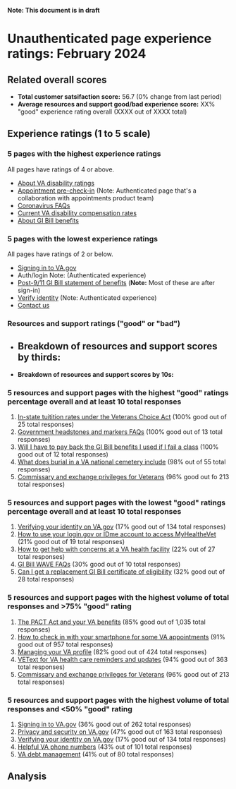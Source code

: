 **Note: This document is in draft**

# Unauthenticated page experience ratings: February 2024

## Related overall scores
- **Total customer satsifaction score:** 56.7 (0% change from last period)
- **Average resources and support good/bad experience score:** XX% "good" experience rating overall (XXXX out of XXXX total)

## Experience ratings (1 to 5 scale)

### 5 pages with the highest experience ratings 
All pages have ratings of 4 or above.
- [About VA disability ratings](https://www.va.gov/disability/about-disability-ratings/)
- [Appointment pre-check-in](https://www.va.gov/health-care/appointment-pre-check-in/introduction) (Note: Authenticated page that's a collaboration with appointments product team)
- [Coronavirus FAQs](https://www.va.gov/coronavirus-veteran-frequently-asked-questions/)
- [Current VA disability compensation rates](https://www.va.gov/disability/compensation-rates/)
- [About GI Bill benefits](https://www.va.gov/education/about-gi-bill-benefits/) 
  
### 5 pages with the lowest experience ratings
All pages have ratings of 2 or below.
- [Signing in to VA.gov](https://www.va.gov/resources/signing-in-to-vagov/)
- Auth/login Note: (Authenticated experience)
- [Post-9/11 GI Bill statement of benefits](https://www.va.gov/education/gi-bill/post-9-11/ch-33-benefit/) (**Note:** Most of these are after sign-in)
- [Verify identity](https://www.va.gov/verify/) (Note: Authenticated experience)
- [Contact us](https://www.va.gov/contact-us/)
  
### Resources and support ratings ("good" or "bad")

- **Breakdown of resources and support scores by thirds:**
  - 
    
- **Breakdown of resources and support scores by 10s:**


### 5 resources and support pages with the highest "good" ratings percentage overall and at least 10 total responses

1. [In-state tuitition rates under the Veterans Choice Act](www.va.gov/resources/in-state-tuition-rates-under-the-veterans-choice-act/) (100% good out of 25 total responses)
2. [Government headstones and markers FAQs](www.va.gov/resources/government-headstones-and-markers-faqs/) (100% good out of 13 total responses)
3. [Will I have to pay back the GI Bill benefits I used if I fail a class](www.va.gov/resources/will-i-have-to-pay-back-the-gi-bill-benefits-i-used-if-i-fail-a-class/) (100% good out of 12 total responses)
4. [What does burial in a VA national cemetery include](www.va.gov/resources/what-does-burial-in-a-va-national-cemetery-include/) (98% out of 55 total responses)
5. [Commissary and exchange privileges for Veterans](www.va.gov/resources/commissary-and-exchange-privileges-for-veterans/) (96% good out fo 213 total responses)
   
### 5 resources and support pages with the lowest "good" ratings percentage overall and at least 10 total responses

1. [Verifying your identity on VA.gov](www.va.gov/resources/verifying-your-identity-on-vagov/) (17% good out of 134 total responses)
2. [How to use your login.gov or IDme account to access MyHealtheVet](www.va.gov/resources/how-to-use-your-logingov-or-idme-account-to-access-my-healthevet/) (21% good out of 19 total responses)
3. [How to get help with concerns at a VA health facility](www.va.gov/resources/how-to-get-help-with-concerns-at-a-va-health-facility/) (22% out of 27 total responses)
4. [GI Bill WAVE FAQs](www.va.gov/resources/gi-bill-wave-faqs/) (30% good out of 10 total responses)
5. [Can I get a replacement GI Bill certificate of eligibility](www.va.gov/resources/can-i-get-a-replacement-gi-bill-benefit-certificate-of-eligibility/) (32% good out of 28 total responses)
   
### 5 resources and support pages with the highest volume of total responses and >75% "good" rating

1. [The PACT Act and your VA benefits](www.va.gov/resources/the-pact-act-and-your-va-benefits/) (85% good out of 1,035 total responses)
2. [How to check in with your smartphone for some VA appointments](www.va.gov/resources/how-to-check-in-with-your-smartphone-for-some-va-appointments/) (91% good out of 957 total responses)
3. [Managing your VA profile](www.va.gov/resources/managing-your-vagov-profile/) (82% good out of 424 total responses)
4. [VEText for VA health care reminders and updates](www.va.gov/resources/vetext-for-va-health-care-reminders-and-updates/) (94% good out of 363 total responses)
5. [Commissary and exchange privileges for Veterans](www.va.gov/resources/commissary-and-exchange-privileges-for-veterans/) (96% good out of 213 total responses)
### 5 resources and support pages with the highest volume of total responses and <50% "good" rating

1. [Signing in to VA.gov](www.va.gov/resources/signing-in-to-vagov/) (36% good out of 262 total responses)
2. [Privacy and security on VA.gov](www.va.gov/resources/privacy-and-security-on-vagov/) (47% good out of 163 total responses)
3. [Verifying your identity on VA.gov](www.va.gov/resources/verifying-your-identity-on-vagov/TOTAL) (17% good out of 134 total responses)
4. [Helpful VA phone numbers](www.va.gov/resources/helpful-va-phone-numbers/) (43% out of 101 total responses)
5. [VA debt management](www.va.gov/resources/va-debt-management/) (41% out of 80 total responses)

## Analysis

